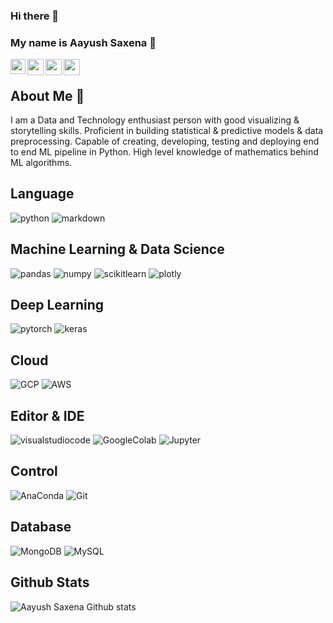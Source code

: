 ### Hi there 👋 

### My name is Aayush Saxena 🤗 
 <a href="https://www.linkedin.com/in/aayushsaxena08/">
  <img align="left" width="24px" src="https://cdn.jsdelivr.net/npm/simple-icons@v3/icons/linkedin.svg"  />
</a>
<a href="https://twitter.com/storywithaayush">
  <img align="left" width="26px" src="https://cdn.jsdelivr.net/npm/simple-icons@v3/icons/twitter.svg" />
</a>
<a href="mailto:m.aayushsaxena@gmail.com">
  <img align="left" width="26px" src="https://cdn.jsdelivr.net/npm/simple-icons@v3/icons/gmail.svg" />
</a>
<a href="https://whatsapp.com/dl/">
  <img align="left" width="26px" src="https://cdn.jsdelivr.net/npm/simple-icons@3.0.1/icons/whatsapp.svg" />
</a>
<br>


## About Me 🚀

I am a Data and Technology enthusiast person with good visualizing & storytelling skills. Proficient in building statistical & predictive models & data preprocessing. Capable of creating, developing, testing and deploying end to end ML pipeline in Python. High level knowledge of mathematics behind ML algorithms. 

## Language
![python](https://img.shields.io/badge/Python-success?style=flat-square&logo=python&logoColor=white)
![markdown](https://img.shields.io/badge/Markdown-success?style=flat-square&logo=markdown&logoColor=white)

## Machine Learning & Data Science 
![pandas](https://img.shields.io/badge/Pandas-orange?style=flat-square&logo=pandas&logoColor=white)
![numpy](https://img.shields.io/badge/Numpy-orange?style=flat-square&logo=numpy&logoColor=white)
![scikitlearn](https://img.shields.io/badge/Scikit--learn-orange?style=flat-square&logo=scikitlearn&logoColor=white)
![plotly](https://img.shields.io/badge/Plotly-orange?style=flat-square&logo=plotly&logoColor=white)

## Deep Learning
![pytorch](https://img.shields.io/badge/Pytorch-purple?style=flat-square&logo=pytorch&logoColor=white)
![keras](https://img.shields.io/badge/Keras-purple?style=flat-square&logo=keras&logoColor=white)

## Cloud
![GCP](https://img.shields.io/badge/Microsoft_Azure-blue?style=flat-square&logo=azurepipelines&logoColor=white)
![AWS](https://img.shields.io/badge/Amazon_AWS-blue?style=flat-square&logo=amazon-aws&logoColor=white)

## Editor & IDE
![visualstudiocode](https://img.shields.io/badge/Visual_Studio_Code-navy?style=flat-square&logo=visualstudiocode&logoColor=white)
![GoogleColab](https://img.shields.io/badge/Google_Colab-navy?style=flat-square&logo=googlecolab&logoColor=white)
![Jupyter](https://img.shields.io/badge/Jupyter-navy?style=flat-square&logo=jupyter&logoColor=white)

## Control 
![AnaConda](https://img.shields.io/badge/Anaconda-violet?style=flat-square&logo=anaconda&logoColor=white)
![Git](https://img.shields.io/badge/Git-violet?style=flat-square&logo=git&logoColor=white)

## Database
![MongoDB](https://img.shields.io/badge/MongoDB-blueviolet?style=flat-square&logo=mongodb&logoColor=white)
![MySQL](https://img.shields.io/badge/MySQL-blueviolet?style=flat-square&logo=mysql&logoColor=white)

## Github Stats

![Aayush Saxena Github stats](https://github-readme-stats.vercel.app/api?username=AayushSaxena08&show_icons=true&theme=radical)
